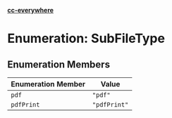 [**cc-everywhere**](../../../../../index.md)

<HorizontalLine />

# Enumeration: SubFileType

## Enumeration Members

| Enumeration Member | Value |
| ------ | ------ |
| `pdf` | `"pdf"` |
| `pdfPrint` | `"pdfPrint"` |
